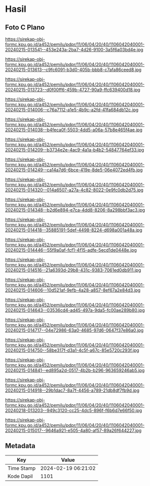 # Hasil

## Foto C Plano

https://sirekap-obj-formc.kpu.go.id/a452/pemilu/pdpr/11/06/04/20/40/1106042040001-20240215-013541--453e243a-2ba7-4d26-9100-3a5f6a03bd4e.jpg

https://sirekap-obj-formc.kpu.go.id/a452/pemilu/pdpr/11/06/04/20/40/1106042040001-20240215-013613--c9fc6091-b3d0-405b-bbb8-c7afa86ceed8.jpg

https://sirekap-obj-formc.kpu.go.id/a452/pemilu/pdpr/11/06/04/20/40/1106042040001-20240215-013723--d0f00ff6-459b-4727-90a9-ffc639400d18.jpg

https://sirekap-obj-formc.kpu.go.id/a452/pemilu/pdpr/11/06/04/20/40/1106042040001-20240215-014006--c76a7112-a1e5-4b9c-a2fd-41fa684db12c.jpg

https://sirekap-obj-formc.kpu.go.id/a452/pemilu/pdpr/11/06/04/20/40/1106042040001-20240215-014038--b4feca0f-5503-4dd5-a06a-57b8e465f4ae.jpg

https://sirekap-obj-formc.kpu.go.id/a452/pemilu/pdpr/11/06/04/20/40/1106042040001-20240215-014209--b3734e2e-4ac9-4a1a-b4b2-54847764ef33.jpg

https://sirekap-obj-formc.kpu.go.id/a452/pemilu/pdpr/11/06/04/20/40/1106042040001-20240215-014249--ca14a7d6-6bce-419e-8de5-06e4072ed4fb.jpg

https://sirekap-obj-formc.kpu.go.id/a452/pemilu/pdpr/11/06/04/20/40/1106042040001-20240215-014320--014a6507-a27a-4c82-8022-0e9fc0db2d75.jpg

https://sirekap-obj-formc.kpu.go.id/a452/pemilu/pdpr/11/06/04/20/40/1106042040001-20240215-014348--b2d6e894-e7ca-4dd8-8206-8a298bbf3ac3.jpg

https://sirekap-obj-formc.kpu.go.id/a452/pemilu/pdpr/11/06/04/20/40/1106042040001-20240215-014418--35885191-5def-4498-8224-d698a001a48a.jpg

https://sirekap-obj-formc.kpu.go.id/a452/pemilu/pdpr/11/06/04/20/40/1106042040001-20240215-014446--55f9a0af-fcf1-4f15-adfe-5ecd1de0448e.jpg

https://sirekap-obj-formc.kpu.go.id/a452/pemilu/pdpr/11/06/04/20/40/1106042040001-20240215-014516--21a6393d-29b8-431c-9383-7061ed0db911.jpg

https://sirekap-obj-formc.kpu.go.id/a452/pemilu/pdpr/11/06/04/20/40/1106042040001-20240215-014606--10d521af-9efb-4a28-a857-8ef67a2e84d3.jpg

https://sirekap-obj-formc.kpu.go.id/a452/pemilu/pdpr/11/06/04/20/40/1106042040001-20240215-014643--03536cd4-ad45-497a-9da5-fc00ae289b80.jpg

https://sirekap-obj-formc.kpu.go.id/a452/pemilu/pdpr/11/06/04/20/40/1106042040001-20240215-014717--04e72986-63a0-4685-97d6-0647f37e86a0.jpg

https://sirekap-obj-formc.kpu.go.id/a452/pemilu/pdpr/11/06/04/20/40/1106042040001-20240215-014750--58be317f-d3a1-4c5f-a67c-85e5720c293f.jpg

https://sirekap-obj-formc.kpu.go.id/a452/pemilu/pdpr/11/06/04/20/40/1106042040001-20240215-014841--ed895a2d-0517-4b2b-b296-963659246ab5.jpg

https://sirekap-obj-formc.kpu.go.id/a452/pemilu/pdpr/11/06/04/20/40/1106042040001-20240215-014918--29b1dac7-8a7f-4456-a789-21db8df7fb9d.jpg

https://sirekap-obj-formc.kpu.go.id/a452/pemilu/pdpr/11/06/04/20/40/1106042040001-20240218-013203--949c3120-cc25-4dc5-896f-f6b6d7e66f50.jpg

https://sirekap-obj-formc.kpu.go.id/a452/pemilu/pdpr/11/06/04/20/40/1106042040001-20240215-015017--9646a921-e505-4a80-af57-89a26f644227.jpg


## Metadata

| Key        | Value               |
| ---------- | ------------------- |
| Time Stamp | 2024-02-19 06:21:02 |
| Kode Dapil | 1101                |



